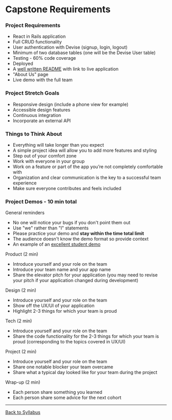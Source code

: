 # Capstone Requirements

### Project Requirements

- React in Rails application
- Full CRUD functionality
- User authentication with Devise (signup, login, logout)
- Minimum of two database tables (one will be the Devise User table)
- Testing - 60% code coverage
- Deployed 
- A [well written README](https://medium.com/chingu/keys-to-a-well-written-readme-55c53d34fe6d) with link to live application
- "About Us" page
- Live demo with the full team

### Project Stretch Goals

- Responsive design (include a phone view for example)
- Accessible design features
- Continuous integration
- Incorporate an external API

### Things to Think About

- Everything will take longer than you expect
- A simple project idea will allow you to add more features and styling
- Step out of your comfort zone
- Work with everyone in your group
- Work on a feature or part of the app you’re not completely comfortable with
- Organization and clear communication is the key to a successful team experience
- Make sure everyone contributes and feels included

### Project Demos - 10 min total

General reminders

- No one will notice your bugs if you don't point them out
- Use "we" rather than "I" statements
- Please practice your demo and **stay within the time total limit**
- The audience doesn't know the demo format so provide context
- An example of an [excellent student demo](https://youtu.be/Mub2WYzyt70)

Product (2 min)

- Introduce yourself and your role on the team
- Introduce your team name and your app name
- Share the elevator pitch for your application (you may need to revise your pitch if your application changed during development)

Design (2 min)

- Introduce yourself and your role on the team
- Show off the UX/UI of your application
- Highlight 2-3 things for which your team is proud

Tech (2 min)

- Introduce yourself and your role on the team
- Share the code functionality for the 2-3 things for which your team is proud (corresponding to the topics covered in UX/UI)

Project (2 min)

- Introduce yourself and your role on the team
- Share one notable blocker your team overcame
- Share what a typical day looked like for your team during the project

Wrap-up (2 min)

- Each person share something you learned
- Each person share some advice for the next cohort

---

[Back to Syllabus](../README.md#unit-ten-capstone-project-mvp)

